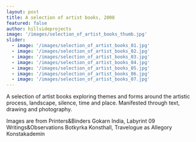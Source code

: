 ```yaml
---
layout: post
title: A selection of artist books, 2008
featured: false
author: hillsideprojects
image: '/images/selection_of_artist_books_thumb.jpg'
slider:
  - image: '/images/selection_of_artist_books_01.jpg'
  - image: '/images/selection_of_artist_books_02.jpg'
  - image: '/images/selection_of_artist_books_03.jpg'
  - image: '/images/selection_of_artist_books_04.jpg'
  - image: '/images/selection_of_artist_books_05.jpg'
  - image: '/images/selection_of_artist_books_06.jpg'
  - image: '/images/selection_of_artist_books_07.jpg'
---
```


A selection of artist books exploring themes and forms around the artistic process, landscape, silence, time and place. Manifested through text, drawing and photography.

Images are from Printers&Binders Gokarn India, Labyrint 09 Writings&Observations Botkyrka Konsthall, Travelogue as Allegory Konstakademin
